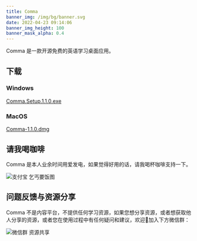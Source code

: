 ```yaml
---
title: Comma
banner_img: /img/bg/banner.svg
date: 2022-04-23 09:14:06
banner_img_height: 100
banner_mask_alpha: 0.4
---
```


Comma 是一款开源免费的英语学习桌面应用。
## 下载
### Windows 
[Comma.Setup.1.1.0.exe](https://github.com/peng-creator/Comma/releases/download/1.1.0/Comma.Setup.1.1.0.exe)
### MacOS
[Comma-1.1.0.dmg](https://github.com/peng-creator/Comma/releases/download/1.1.0/Comma-1.1.0.dmg)

## 请我喝咖啡
Comma 是本人业余时间用爱发电，如果觉得好用的话，请我喝杯咖啡支持一下。

![支付宝 乞丐要饭图](https://peng-creator.github.io/comma-web/img/index/qiafan.jpg)

## 问题反馈与资源分享

Comma 不是内容平台，不提供任何学习资源，如果您想分享资源，或者想获取他人分享的资源，或者您在使用过程中有任何疑问和建议，欢迎👏加入下方微信群：

![微信群 资源共享](https://peng-creator.github.io/comma-web/img/index/wechat-group.jpeg)

